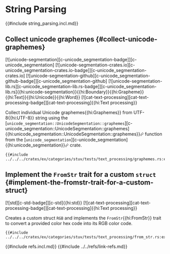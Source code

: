 # String Parsing

{{#include string_parsing.incl.md}}

## Collect unicode graphemes {#collect-unicode-graphemes}

[![unicode-segmentation][c-unicode_segmentation-badge]][c-unicode_segmentation] [![unicode-segmentation-crates.io][c-unicode_segmentation-crates.io-badge]][c-unicode_segmentation-crates.io] [![unicode-segmentation-github][c-unicode_segmentation-github-badge]][c-unicode_segmentation-github] [![unicode-segmentation-lib.rs][c-unicode_segmentation-lib.rs-badge]][c-unicode_segmentation-lib.rs]{{hi:unicode-segmentation}}{{hi:Boundary}}{{hi:Grapheme}}{{hi:Text}}{{hi:Unicode}}{{hi:Word}} [![cat-text-processing][cat-text-processing-badge]][cat-text-processing]{{hi:Text processing}}

Collect individual Unicode graphemes{{hi:Graphemes}} from UTF-8{{hi:UTF-8}} string using the [`unicode_segmentation::UnicodeSegmentation::graphemes`][c-unicode_segmentation::UnicodeSegmentation::graphemes]{{hi:unicode_segmentation::UnicodeSegmentation::graphemes}}⮳ function from the [`unicode_segmentation`][c-unicode_segmentation]{{hi:unicode_segmentation}}⮳ crate.

```rust,editable
{{#include ../../../crates/ex/categories/stuv/tests/text_processing/graphemes.rs:example}}
```

## Implement the `FromStr` trait for a custom `struct` {#implement-the-fromstr-trait-for-a-custom-struct}

[![std][c-std-badge]][c-std]{{hi:std}} [![cat-text-processing][cat-text-processing-badge]][cat-text-processing]{{hi:Text processing}}

Creates a custom struct `RGB` and implements the `FromStr`{{hi:FromStr}} trait to convert a provided color hex code into its RGB color code.

```rust,editable
{{#include ../../../crates/ex/categories/stuv/tests/text_processing/from_str.rs:example}}
```

{{#include refs.incl.md}}
{{#include ../../refs/link-refs.md}}

<div class="hidden">
</div>
